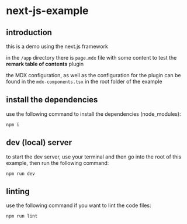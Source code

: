 # next-js-example

## introduction

this is a demo using the next.js framework

in the `/app` directory there is `page.mdx` file with some content to test the **remark table of contents** plugin

the MDX configuration, as well as the configuration for the plugin can be found in the `mdx-components.tsx` in the root folder of the example

## install the dependencies

use the following command to install the dependencies (node_modules):

`npm i`

## dev (local) server

to start the dev server, use your terminal and then go into the root of this example, then run the following command:

`npm run dev`

## linting

use the following command if you want to lint the code files:

`npm run lint`
